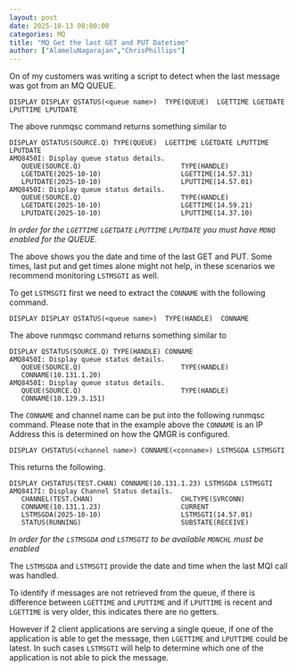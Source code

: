 ```yaml
---
layout: post
date: 2025-10-13 08:00:00
categories: MQ
title: "MQ Get the last GET and PUT Datetime"
author: ["AlameluNagarajan","ChrisPhillips"]
---
```


On of my customers was writing a script to detect when the last message was got from an MQ QUEUE. 

<!--more-->

```
DISPLAY DISPLAY QSTATUS(<queue name>)  TYPE(QUEUE)  LGETTIME LGETDATE LPUTTIME LPUTDATE 
```

The above runmqsc command  returns something similar to

```
DISPLAY QSTATUS(SOURCE.Q) TYPE(QUEUE)  LGETTIME LGETDATE LPUTTIME LPUTDATE 
AMQ8450I: Display queue status details.
   QUEUE(SOURCE.Q)                         TYPE(HANDLE)
   LGETDATE(2025-10-10)                    LGETTIME(14.57.31)
   LPUTDATE(2025-10-10)                    LPUTTIME(14.57.01)                
AMQ8450I: Display queue status details.
   QUEUE(SOURCE.Q)                         TYPE(HANDLE)
   LGETDATE(2025-10-10)                    LGETTIME(14.59.21)
   LPUTDATE(2025-10-10)                    LPUTTIME(14.37.10) 
```
*In order for the `LGETTIME` `LGETDATE` `LPUTTIME` `LPUTDATE` you must have `MONQ` enabled for the QUEUE.*

The above shows you the date and time of the last GET and PUT. Some times, last put and get times alone might not help, in these scenarios we recommend monitoring `LSTMSGTI` as well.

To get  `LSTMSGTI` first we need to extract the `CONNAME` with the following command.
```
DISPLAY DISPLAY QSTATUS(<queue name>)  TYPE(HANDLE)  CONNAME
```


The above runmqsc command  returns something similar to

```
DISPLAY QSTATUS(SOURCE.Q) TYPE(HANDLE) CONNAME
AMQ8450I: Display queue status details.
   QUEUE(SOURCE.Q)                         TYPE(HANDLE)
   CONNAME(10.131.1.20)                
AMQ8450I: Display queue status details.
   QUEUE(SOURCE.Q)                         TYPE(HANDLE)
   CONNAME(10.129.3.151)  
```


The `CONNAME` and channel name can  be put into the following runmqsc command. Please note that in the example above the `CONNAME` is an IP Address this is determined on how the QMGR is configured.

```
DISPLAY CHSTATUS(<channel name>) CONNAME(<conname>) LSTMSGDA LSTMSGTI
```

This returns the following.

```
DISPLAY CHSTATUS(TEST.CHAN) CONNAME(10.131.1.23) LSTMSGDA LSTMSGTI
AMQ8417I: Display Channel Status details.
   CHANNEL(TEST.CHAN)                      CHLTYPE(SVRCONN)
   CONNAME(10.131.1.23)                    CURRENT
   LSTMSGDA(2025-10-10)                    LSTMSGTI(14.57.01)
   STATUS(RUNNING)                         SUBSTATE(RECEIVE)
```

*In order for the `LSTMSGDA` and `LSTMSGTI` to be available  `MONCHL` must be enabled*

The `LSTMSGDA` and `LSTMSGTI` provide the date and time when the last MQI call was handled.

To identify if messages are not retrieved from the queue, if there is difference between `LGETTIME` and `LPUTTIME` and if `LPUTTIME` is recent and `LGETTIME` is very older, this indicates there are no getters.
 
However if 2 client applications are serving a single queue, if one of the application is able to get the message, then `LGETTIME` and `LPUTTIME` could be latest. In such cases `LSTMSGTI` will help to determine which one of the application is not able to pick the message.
